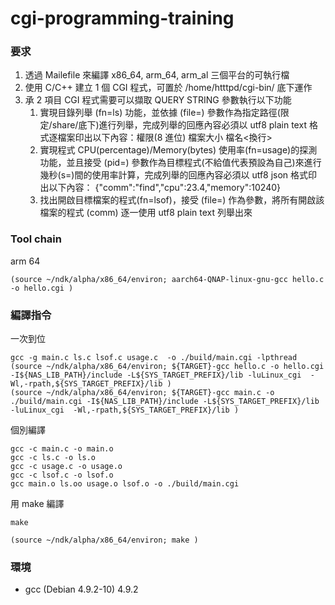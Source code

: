 # cgi-programming-training

### 要求

1. 透過 Mailefile 來編譯 x86_64, arm_64, arm_al 三個平台的可執行檔
2. 使用 C/C++ 建立 1 個 CGI 程式，可置於 /home/htttpd/cgi-bin/ 底下運作
3. 承 2 項目 CGI 程式需要可以擷取 QUERY STRING 參數執行以下功能
   1. 實現目錄列舉 (fn=ls) 功能，並依據 (file=) 參數作為指定路徑(限定/share/底下)進行列舉，完成列舉的回應內容必須以 utf8 plain text 格式逐檔案印出以下內容：權限(8 進位) 檔案大小 檔名<換行>
   2. 實現程式 CPU(percentage)/Memory(bytes) 使用率(fn=usage)的探測功能，並且接受 (pid=) 參數作為目標程式(不給值代表預設為自己)來進行幾秒(s=)間的使用率計算，完成列舉的回應內容必須以 utf8 json 格式印出以下內容： {"comm":"find","cpu":23.4,"memory":10240}
   3. 找出開啟目標檔案的程式(fn=lsof)，接受 (file=) 作為參數，將所有開啟該檔案的程式 (comm) 逐一使用 utf8 plain text 列舉出來

### Tool chain

arm 64

```console
(source ~/ndk/alpha/x86_64/environ; aarch64-QNAP-linux-gnu-gcc hello.c -o hello.cgi )
```

### 編譯指令

一次到位

```console
gcc -g main.c ls.c lsof.c usage.c  -o ./build/main.cgi -lpthread
(source ~/ndk/alpha/x86_64/environ; ${TARGET}-gcc hello.c -o hello.cgi -I${NAS_LIB_PATH}/include -L${SYS_TARGET_PREFIX}/lib -luLinux_cgi  -Wl,-rpath,${SYS_TARGET_PREFIX}/lib )
(source ~/ndk/alpha/x86_64/environ; ${TARGET}-gcc main.c -o ./build/main.cgi -I${NAS_LIB_PATH}/include -L${SYS_TARGET_PREFIX}/lib -luLinux_cgi  -Wl,-rpath,${SYS_TARGET_PREFIX}/lib )
```

個別編譯

```console
gcc -c main.c -o main.o
gcc -c ls.c -o ls.o
gcc -c usage.c -o usage.o
gcc -c lsof.c -o lsof.o
gcc main.o ls.oo usage.o lsof.o -o ./build/main.cgi
```

用 make 編譯

```console
make
```

```console
(source ~/ndk/alpha/x86_64/environ; make )
```

### 環境

- gcc (Debian 4.9.2-10) 4.9.2
